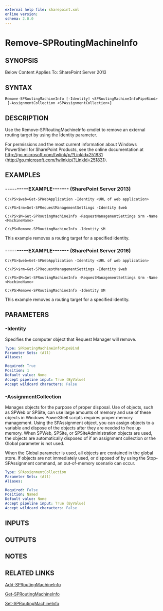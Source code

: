 ```yaml
---
external help file: sharepoint.xml
online version: 
schema: 2.0.0
---
```


# Remove-SPRoutingMachineInfo

## SYNOPSIS
Below Content Applies To: SharePoint Server 2013

## SYNTAX

```
Remove-SPRoutingMachineInfo [-Identity] <SPRoutingMachineInfoPipeBind>
 [-AssignmentCollection <SPAssignmentCollection>]
```

## DESCRIPTION
Use the Remove-SPRoutingMachineInfo cmdlet to remove an external routing target by using the Identity parameter.

For permissions and the most current information about Windows PowerShell for SharePoint Products, see the online documentation at http://go.microsoft.com/fwlink/p/?LinkId=251831 (http://go.microsoft.com/fwlink/p/?LinkId=251831).

## EXAMPLES

### ----------EXAMPLE------- (SharePoint Server 2013)
```
C:\PS>$web=Get-SPWebApplication -Identity <URL of web application>

C:\PS>$rm=Get-SPRequestManagementSettings -Identity $web

C:\PS>$M=Get-SPRoutingMachineInfo -RequestManagementSettings $rm -Name <MachineName>

C:\PS>Remove-SPRoutingMachineInfo -Identity $M
```

This example removes a routing target for a specified identity.

### ----------EXAMPLE------- (SharePoint Server 2016)
```
C:\PS>$web=Get-SPWebApplication -Identity <URL of web application>

C:\PS>$rm=Get-SPRequestManagementSettings -Identity $web

C:\PS>$M=Get-SPRoutingMachineInfo -RequestManagementSettings $rm -Name <MachineName>

C:\PS>Remove-SPRoutingMachineInfo -Identity $M
```

This example removes a routing target for a specified identity.

## PARAMETERS

### -Identity
Specifies the computer object that Request Manager will remove.

```yaml
Type: SPRoutingMachineInfoPipeBind
Parameter Sets: (All)
Aliases: 

Required: True
Position: 1
Default value: None
Accept pipeline input: True (ByValue)
Accept wildcard characters: False
```

### -AssignmentCollection
Manages objects for the purpose of proper disposal.
Use of objects, such as SPWeb or SPSite, can use large amounts of memory and use of these objects in Windows PowerShell scripts requires proper memory management.
Using the SPAssignment object, you can assign objects to a variable and dispose of the objects after they are needed to free up memory.
When SPWeb, SPSite, or SPSiteAdministration objects are used, the objects are automatically disposed of if an assignment collection or the Global parameter is not used.

When the Global parameter is used, all objects are contained in the global store.
If objects are not immediately used, or disposed of by using the Stop-SPAssignment command, an out-of-memory scenario can occur.

```yaml
Type: SPAssignmentCollection
Parameter Sets: (All)
Aliases: 

Required: False
Position: Named
Default value: None
Accept pipeline input: True (ByValue)
Accept wildcard characters: False
```

## INPUTS

## OUTPUTS

## NOTES

## RELATED LINKS

[Add-SPRoutingMachineInfo]()

[Get-SPRoutingMachineInfo]()

[Set-SPRoutingMachineInfo]()

